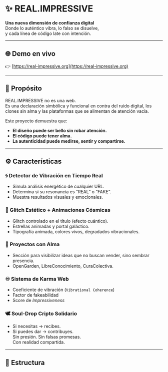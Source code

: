 # ✨ REAL.IMPRESSIVE

**Una nueva dimensión de confianza digital**  
Donde lo auténtico vibra, lo falso se disuelve,  
y cada línea de código late con intención.

---

## 🌐 Demo en vivo

👉 [https://real-impressive.org](https://real-impressive.org)

---

## 🎯 Propósito

REAL.IMPRESSIVE no es una web.  
Es una declaración simbólica y funcional en contra del ruido digital, los clones sin alma y las plataformas que se alimentan de atención vacía.

Este proyecto demuestra que:

- **El diseño puede ser bello sin robar atención.**  
- **El código puede tener alma.**  
- **La autenticidad puede medirse, sentir y compartirse.**

---

## ⚙️ Características

### 🌀 Detector de Vibración en Tiempo Real
- Simula análisis energético de cualquier URL.
- Determina si su resonancia es “REAL” o “FAKE”.
- Muestra resultados visuales y emocionales.

### 💎 Glitch Estético + Animaciones Cósmicas
- Glitch controlado en el título (efecto cuántico).
- Estrellas animadas y portal galáctico.
- Tipografía animada, colores vivos, degradados vibracionales.

### 🌱 Proyectos con Alma
- Sección para visibilizar ideas que no buscan vender, sino sembrar presencia.
- OpenGarden, LibreConocimiento, CuraColectiva.

### ♾️ Sistema de Karma Web
- Coeficiente de vibración (`Vibrational Coherence`)
- Factor de fakeabilidad
- Score de *Impressiveness*

### 🕊️ Soul-Drop Cripto Solidario
- Si necesitas → recibes.  
- Si puedes dar → contribuyes.  
Sin presión. Sin falsas promesas.  
Con realidad compartida.

---

## 📁 Estructura

